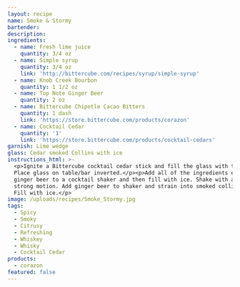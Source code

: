 ```yaml
---
layout: recipe
name: Smoke & Stormy
bartender:
description:
ingredients:
  - name: Fresh lime juice
    quantity: 3/4 oz
  - name: Simple syrup
    quantity: 3/4 oz
    link: 'http://bittercube.com/recipes/syrup/simple-syrup'
  - name: Knob Creek Bourbon
    quantity: 1 1/2 oz
  - name: Top Note Ginger Beer
    quantity: 2 oz
  - name: Bittercube Chipotle Cacao Bitters
    quantity: 1 dash
    link: 'https://store.bittercube.com/products/corazon'
  - name: Cocktail Cedar
    quantity: '1'
    link: 'https://store.bittercube.com/products/cocktail-cedars'
garnish: Lime wedge
glass: Cedar smoked Collins with ice
instructions_html: >-
  <p>Ignite a Bittercube cocktail cedar stick and fill the glass with the smoke.
  Place glass on table/bar inverted.</p><p>Add all of the ingredients except
  ginger beer to a cocktail shaker and then fill with ice. Shake with a fluid,
  strong motion. Add ginger beer to shaker and strain into smoked collins glass.
  Fill with ice.</p>
image: /uploads/recipes/Smoke_Stormy.jpg
tags:
  - Spicy
  - Smoky
  - Citrusy
  - Refreshing
  - Whiskey
  - Whisky
  - Cocktail Cedar
products:
  - corazon
featured: false
---
```


